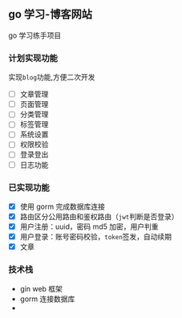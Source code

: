 ## go 学习-博客网站

go 学习练手项目

### 计划实现功能

实现`blog`功能,方便二次开发

- [ ] 文章管理
- [ ] 页面管理
- [ ] 分类管理
- [ ] 标签管理
- [ ] 系统设置
- [ ] 权限校验
- [ ] 登录登出
- [ ] 日志功能

### 已实现功能

- [x] 使用 gorm 完成数据库连接
- [x] 路由区分公用路由和鉴权路由（`jwt`判断是否登录）
- [x] 用户注册：uuid，密码 md5 加密，用户判重
- [x] 用户登录：账号密码校验，`token`签发，自动续期
- [x] 文章

### 技术栈

- gin web 框架
- gorm 连接数据库
-

